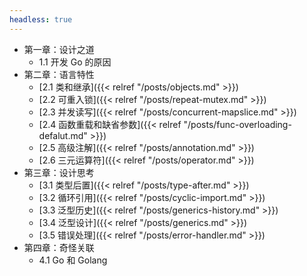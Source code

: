 ```yaml
---
headless: true
---
```

- 第一章：设计之道
    - 1.1 开发 Go 的原因
- 第二章：语言特性
    - [2.1 类和继承]({{< relref "/posts/objects.md" >}})
    - [2.2 可重入锁]({{< relref "/posts/repeat-mutex.md" >}})
    - [2.3 并发读写]({{< relref "/posts/concurrent-mapslice.md" >}})
    - [2.4 函数重载和缺省参数]({{< relref "/posts/func-overloading-defalut.md" >}})
    - [2.5 高级注解]({{< relref "/posts/annotation.md" >}})
    - [2.6 三元运算符]({{< relref "/posts/operator.md" >}})
- 第三章：设计思考
    - [3.1 类型后置]({{< relref "/posts/type-after.md" >}})
    - [3.2 循环引用]({{< relref "/posts/cyclic-import.md" >}})
    - [3.3 泛型历史]({{< relref "/posts/generics-history.md" >}})
    - [3.4 泛型设计]({{< relref "/posts/generics.md" >}})
    - [3.5 错误处理]({{< relref "/posts/error-handler.md" >}})
- 第四章：奇怪关联
    - 4.1 Go 和 Golang